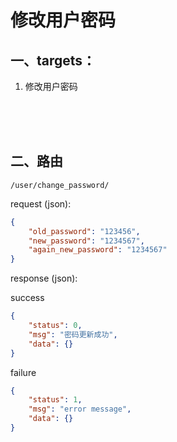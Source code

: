 # 修改用户密码

## 一、targets：
1. 修改用户密码

<br><br><br>

## 二、路由
```
/user/change_password/
```
request (json):
```json
{
    "old_password": "123456",
    "new_password": "1234567",
    "again_new_password": "1234567"
}
```
response (json):<br>

success
```json
{
    "status": 0,
    "msg": "密码更新成功",
    "data": {}
}
```
failure
```json
{
    "status": 1,
    "msg": "error message",
    "data": {}
}

```